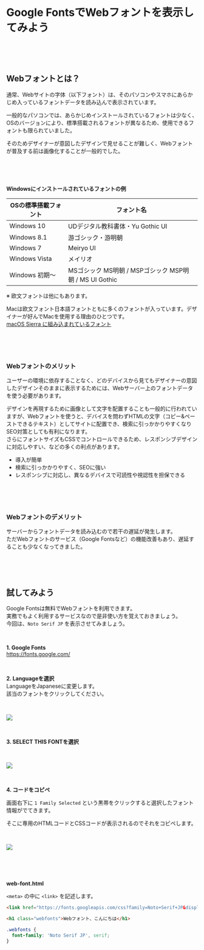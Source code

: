 # Google FontsでWebフォントを表示してみよう

<br><br><br>

## Webフォントとは？

通常、Webサイトの字体（以下フォント）は、そのパソコンやスマホにあらかじめ入っているフォントデータを読み込んで表示されています。

一般的なパソコンでは、あらかじめインストールされているフォントは少なく、OSのバージョンにより、標準搭載されるフォントが異なるため、使用できるフォントも限られていました。

そのためデザイナーが意図したデザインで見せることが難しく、Webフォントが普及する前は画像化することが一般的でした。

<br><br><br>

**Windowsにインストールされているフォントの例**

| OSの標準搭載フォント   | フォント名                                      |
| ------------- | ------------------------------------------ |
| Windows 10    | UDデジタル教科書体・Yu Gothic UI                    |
| Windows 8.1   | 游ゴシック・游明朝                                  |
| Windows 7     | Meiryo UI                                  |
| Windows Vista | メイリオ                                       |
| Windows 初期〜   | MSゴシック MS明朝 / MSPゴシック MSP明朝 / MS UI Gothic |

※ 欧文フォントは他にもあります。

Macは欧文フォント日本語フォントともに多くのフォントが入っています。デザイナーが好んでMacを使用する理由のひとつです。  
[macOS Sierra に組み込まれているフォント](https://support.apple.com/ja-jp/HT206872)

<br><br><br>

### Webフォントのメリット

ユーザーの環境に依存することなく、どのデバイスから見てもデザイナーの意図したデザインそのままに表示するためには、Webサーバー上のフォントデータを使う必要があります。

デザインを再現するために画像として文字を配置することも一般的に行われていますが、Webフォントを使うと、デバイスを問わずHTMLの文字（コピー&amp;ペーストできるテキスト）としてサイトに配置でき、検索に引っかかりやすくなりSEO対策としても有利になります。  
さらにフォントサイズもCSSでコントロールできるため、レスポンシブデザインに対応しやすい、などの多くの利点があります。

* 導入が簡単
* 検索に引っかかりやすく、SEOに強い
* レスポンシブに対応し、異なるデバイスで可読性や視認性を担保できる

<br><br><br>

### Webフォントのデメリット

サーバーからフォントデータを読み込むので若干の遅延が発生します。  
ただWebフォントのサービス（Google Fontsなど）の機能改善もあり、遅延することも少なくなってきました。

<br><br><br>

## 試してみよう

Google Fontsは無料でWebフォントを利用できます。  
実務でもよく利用するサービスなので是非使い方を覚えておきましょう。  
今回は、`Noto Serif JP` を表示させてみましょう。

<br>

**1. Google Fonts**  
https://fonts.google.com/

<br>

**2. Languageを選択**  
LanguageをJapaneseに変更します。  
該当のフォントをクリックしてください。

<br>

![](https://laro.jp/lesson/images/lesson-css-webfont1-scaled.png)

<br>

**3. SELECT THIS FONTを選択**

<br>

![](https://laro.jp/lesson/images/lesson-css-webfont2-scaled.png)

<br>

**4. コードをコピペ**

画面右下に `1 Family Selected` という黒帯をクリックすると選択したフォント情報がでてきます。

そこに専用のHTMLコードとCSSコードが表示されるのでそれをコピペします。

<br>

![](https://laro.jp/lesson/images/lesson-css-webfont3.png)

<br><br><br>

**web-font.html**

`<meta>` の中に `<link>` を記述します。  

```html
<link href="https://fonts.googleapis.com/css?family=Noto+Serif+JP&display=swap" rel="stylesheet">
```

```html
<h1 class="webfonts">Webフォント、こんにちは</h1>
```

```css
.webfonts {
  font-family: 'Noto Serif JP', serif;
}
```